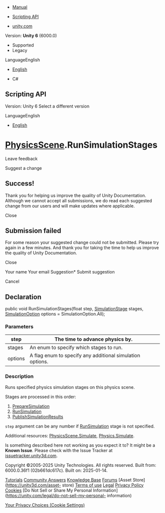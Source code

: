 [ ]()

  * [Manual](../Manual/index.html)
  * [Scripting API](../ScriptReference/index.html)

  * [unity.com](https://unity.com/)

Version: **Unity 6** (6000.0)

  * Supported
  * Legacy

LanguageEnglish

  * [English]()

  * C#

[ ](https://docs.unity3d.com)

## Scripting API

Version: Unity 6 Select a different version

LanguageEnglish

  * [English]()

#  [PhysicsScene](PhysicsScene.html).RunSimulationStages

Leave feedback

Suggest a change

## Success!

Thank you for helping us improve the quality of Unity Documentation. Although
we cannot accept all submissions, we do read each suggested change from our
users and will make updates where applicable.

Close

## Submission failed

For some reason your suggested change could not be submitted. Please <a>try
again</a> in a few minutes. And thank you for taking the time to help us
improve the quality of Unity Documentation.

Close

Your name Your email Suggestion* Submit suggestion

Cancel

[ ]()

## Declaration

public void RunSimulationStages(float step,
[SimulationStage](SimulationStage.html) stages,
[SimulationOption](SimulationOption.html) options = SimulationOption.All);

### Parameters

step | The time to advance physics by.  
---|---  
stages | An enum to specify which stages to run.  
options | A flag enum to specify any additional simulation options.  
  
### Description

Runs specified physics simulation stages on this physics scene.

Stages are processed in this order:

  1. [PrepareSimulation](SimulationStage.PrepareSimulation.html)
  2. [RunSimulation](SimulationStage.RunSimulation.html)
  3. [PublishSimulationResults](SimulationStage.PublishSimulationResults.html)

`step` argument can be any number if
[RunSimulation](SimulationStage.RunSimulation.html) stage is not specified.  
  
Additional resources: [PhysicsScene.Simulate](PhysicsScene.Simulate.html),
[Physics.Simulate](Physics.Simulate.html).

Is something described here not working as you expect it to? It might be a
**Known Issue**. Please check with the Issue Tracker at
[issuetracker.unity3d.com](https://issuetracker.unity3d.com).

Copyright ©2005-2025 Unity Technologies. All rights reserved. Built from:
6000.0.36f1 (02b661dc617c). Built on: 2025-01-14.

[Tutorials](https://unity3d.com/learn) [Community
Answers](https://answers.unity3d.com) [Knowledge
Base](https://support.unity3d.com/hc/en-us)
[Forums](https://forum.unity3d.com) [Asset Store](https://unity3d.com/asset-
store) [Terms of use](https://docs.unity3d.com/Manual/TermsOfUse.html)
[Legal](https://unity.com/legal) [Privacy
Policy](https://unity.com/legal/privacy-policy)
[Cookies](https://unity.com/legal/cookie-policy) [Do Not Sell or Share My
Personal Information](https://unity.com/legal/do-not-sell-my-personal-
information)

[Your Privacy Choices (Cookie Settings)](javascript:void\(0\);)

